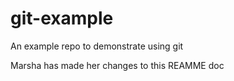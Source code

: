 # git-example
An example repo to demonstrate using git

Marsha has made her changes to this REAMME doc

